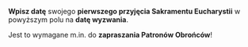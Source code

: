 **Wpisz datę** swojego **pierwszego przyjęcia Sakramentu Eucharystii** w powyższym polu na **datę wyzwania**.

Jest to wymagane m.in. do **zapraszania Patronów Obrońców**!
